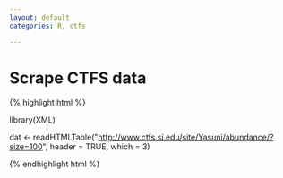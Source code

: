 ```yaml
---
layout: default
categories: R, ctfs

---
```


# Scrape CTFS data

{% highlight html %}

library(XML)

dat <- readHTMLTable("http://www.ctfs.si.edu/site/Yasuni/abundance/?size=100", 
                     header = TRUE, which = 3)

{% endhighlight html %}

